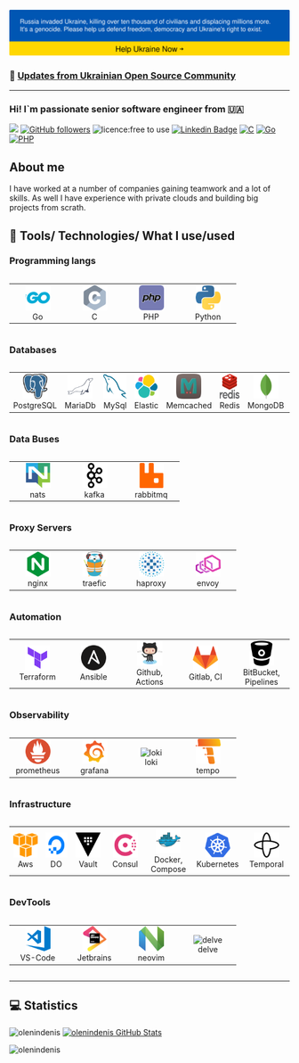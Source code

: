 [![Stand With Ukraine](https://raw.githubusercontent.com/vshymanskyy/StandWithUkraine/main/banner2-direct.svg)](https://vshymanskyy.github.io/StandWithUkraine/)

### 📢 [Updates from Ukrainian Open Source Community](https://github.com/vshymanskyy/StandWithUkraine/blob/main/docs/CommunityUpdates.md)
<hr>

<h3>Hi! I`m passionate senior software engineer from 🇺🇦</h3>

![](https://visitor-badge.glitch.me/badge?page_id=github.com/olenindenis) [![GitHub followers](https://img.shields.io/github/followers/olenindenis?label=Follow&style=social)](https://github.com/olenindenis/?tab=follow)  ![licence:free to use](https://img.shields.io/badge/licence-free--to--use-blue) [![Linkedin Badge](https://img.shields.io/badge/-olenindenis-blue?style=flat&logo=Linkedin&logoColor=white&link=https://www.linkedin.com/in/denis-olenin-b66ab082/)](https://www.linkedin.com/in/denis-olenin-b66ab082/)
[![C](https://img.shields.io/badge/c-%2300599C.svg?style=for-the-badge&logo=c&logoColor=white)](https://www.learn-c.org/)
[![Go](https://img.shields.io/badge/go-%2300ADD8.svg?style=for-the-badge&logo=go&logoColor=white)](https://go.dev/)
[![PHP](https://img.shields.io/badge/php-%23777BB4.svg?style=for-the-badge&logo=php&logoColor=white)](https://www.php.net/)

## About me

I have worked at a number of companies gaining teamwork and a lot of skills.
As well I have experience with private clouds and building big projects from scrath.

<h2>🚀 Tools/ Technologies/ What I use/used</h2>

<h3>Programming langs</h2>

<div style="display: flex; align-items: flex-start; align: center">
<table align="center">
  <tr>
      <td align="center"  width="88">
        <img src="images/svgicons/go-svgrepo-com.svg" alt="go" width="45" height="45" />
        <br>Go
      </td>
      <td align="center" width="88">
        <img src="images/svgicons/open-std_c-icon.svg" alt="c" width="45" height="45" />
        <br>C
      </td>
      <td align="center" width="88">
        <img src="images/svgicons/php-svgrepo-com.svg" alt="php" width="45" height="45" />
        <br>PHP
      </td>
      <td align="center" width="88">
        <img src="images/svgicons/python-icon.svg" alt="python" width="45" height="45" />
        <br>Python
      </td>
  </tr>
</table>
</div>

<h3>Databases</h2>

<div style="display: flex; align-items: flex-start; align: center">
<table align="center">
  <tr>
      <td align="center"  width="88">
        <img src="images/svgicons/postgresql-svgrepo-com.svg" alt="PostgreSQL" width="45" height="45" />
        <br>PostgreSQL
      </td>
      <td align="center" width="88">
        <img src="images/svgicons/mariadb-icon.svg" alt="MariaDb" width="45" height="45" />
        <br>MariaDb
      </td>
      <td align="center" width="88">
        <img src="images/svgicons/mysql-icon.svg" alt="mysql" width="45" height="45" />
        <br>MySql
      </td>
      <td align="center" width="88">
        <img src="images/svgicons/elastic-icon.svg" alt="Elastic" width="45" height="45" />
        <br>Elastic
      </td>
      <td align="center" width="88">
        <img src="images/svgicons/memcached-icon.svg" alt="Memcached" width="45" height="45" />
        <br>Memcached
      </td>
      <td align="center" width="88">
        <img src="images/svgicons/redis-original-wordmark.svg" alt="redis" width="45" height="45" />
        <br>Redis
      </td>
      <td align="center" width="88">
        <img src="images/svgicons/mongodb-icon.svg" alt="mongodb" width="45" height="45" />
        <br>MongoDB
      </td>
      <td align="center" width="88">
        <img src="images/svgicons/dragonfly-vector-1-svgrepo-com.svg" alt="dragonflydb" width="45" height="45" />
        <br>DragonflyDB
      </td>
      <td align="center" width="88">
        <img src="images/svgicons/etcd-svgrepo-com.svg" alt="etcd" width="45" height="45" />
        <br>etcd
      </td>
  </tr>
</table>
</div>

<h3>Data Buses</h2>

<div style="display: flex; align-items: flex-start; align: center">
<table align="center">
  <tr>
      <td align="center"  width="88">
        <img src="images/svgicons/natsio-icon.svg" alt="nats" width="45" height="45" />
        <br>nats
      </td>
      <td align="center" width="88">
        <img src="images/svgicons/apache_kafka-icon.svg" alt="kafka" width="45" height="45" />
        <br>kafka
      </td>
      <td align="center" width="88">
        <img src="images/svgicons/rabbitmq-icon.svg" alt="rabbitmq" width="45" height="45" />
        <br>rabbitmq
      </td>
  </tr>
</table>
</div>

<h3>Proxy Servers</h2>

<div style="display: flex; align-items: flex-start; align: center">
<table align="center">
  <tr>
      <td align="center"  width="88">
        <img src="images/svgicons/nginx-icon.svg" alt="nginx" width="45" height="45" />
        <br>nginx
      </td>
      <td align="center" width="88">
        <img src="images/svgicons/traefikio-icon.svg" alt="traefic" width="45" height="45" />
        <br>traefic
      </td>
      <td align="center" width="88">
        <img src="images/svgicons/haproxy-icon.svg" alt="haproxy" width="45" height="45" />
        <br>haproxy
      </td>
      <td align="center" width="88">
        <img src="images/svgicons/envoyproxyio-icon.svg" alt="envoy" width="45" height="45" />
        <br>envoy
      </td>
  </tr>
</table>
</div>

<h3>Automation</h2>

<div style="display: flex; align-items: flex-start; align: center">
<table align="center">
  <tr>
      <td align="center"  width="88">
        <img src="images/svgicons/terraform-svgrepo-com.svg" alt="Terraform" width="45" height="45" />
        <br>Terraform
      </td>
      <td align="center" width="88">
        <img src="images/svgicons/ansible-icon.svg" alt="Ansible" width="45" height="45" />
        <br>Ansible
      </td>
      <td align="center" width="88">
        <img src="images/svgicons/github-icon.svg" alt="Github" width="45" height="45" />
        <br>Github, Actions
      </td>
      <td align="center" width="88">
        <img src="images/svgicons/gitlab-icon.svg" alt="Gitlab" width="45" height="45" />
        <br>Gitlab, CI
      </td>
      <td align="center" width="88">
        <img src="images/svgicons/bitbucket-icon.svg" alt="BitBucket" width="45" height="45" />
        <br>BitBucket, Pipelines
      </td>
  </tr>
</table>
</div>

<h3>Observability</h2>

<div style="display: flex; align-items: flex-start; align: center">
<table align="center">
  <tr>
      <td align="center"  width="88">
        <img src="images/svgicons/prometheusio-icon.svg" alt="prometheusio" width="45" height="45" />
        <br>prometheus
      </td>
      <td align="center" width="88">
        <img src="images/svgicons/grafana-svgrepo-com.svg" alt="grafana" width="45" height="45" />
        <br>grafana
      </td>
      <td align="center" width="88">
        <img src="images/svgicons/loki_icon-com.svg" alt="loki" width="45" height="45" />
        <br>loki
      </td>
      <td align="center" width="88">
        <img src="images/svgicons/grafana-tempo.svg" alt="tempo" width="45" height="45" />
        <br>tempo
      </td>
  </tr>
</table>
</div>

<h3>Infrastructure</h2>

<div style="display: flex; align-items: flex-start; align: center">
<table align="center">
  <tr>
      <td align="center"  width="88">
        <img src="images/svgicons/amazon_aws-icon.svg" alt="Aws" width="50" height="45" />
        <br>Aws
      </td>
      <td align="center" width="88">
        <img src="images/svgicons/digitalocean-svgrepo-com.svg" alt="DO" width="50" height="45" />
        <br>DO
      </td>
      <td align="center" width="88">
        <img src="images/svgicons/vault-svgrepo-com.svg" alt="Vault" width="45" height="45" />
        <br>Vault
      </td>
      <td align="center" width="88">
        <img src="images/svgicons/consul-svgrepo-com.svg" alt="Consul" width="45" height="45" />
        <br>Consul
      </td>
      <td align="center" width="88">
        <img src="images/svgicons/docker-icon.svg" alt="Docker" width="45" height="45" />
        <br>Docker, Compose
      </td>
      <td align="center" width="88">
        <img src="images/svgicons/kubernetes-icon.svg" alt="Kubernetes" width="45" height="45" />
        <br>Kubernetes
      </td>
      <td align="center" width="88">
        <img src="images/svgicons/temporalio.svg" alt="Temporal" width="45" height="45" />
        <br>Temporal
      </td>
  </tr>
</table>
</div>

<h3>DevTools</h2>

<div style="display: flex; align-items: flex-start; align: center">
<table align="center">
  <tr>
      <td align="center"  width="88">
        <img src="images/svgicons/visualstudio_code-icon.svg" alt="VS-Code" width="45" height="45" />
        <br>VS-Code
      </td>
      <td align="center" width="88">
        <img src="images/svgicons/jetbrains-icon.svg" alt="Jetbrains" width="45" height="45" />
        <br>Jetbrains
      </td>
      <td align="center" width="88">
        <img src="images/svgicons/neovim-mark.svg" alt="neovim" width="45" height="45" />
        <br>neovim
      </td>
      <td align="center" width="88">
        <img src="https://github.com/go-delve/delve/blob/master/assets/delve_icon.png" alt="delve" width="45" height="45" />
        <br>delve
      </td>
  </tr>
</table>
</div>

---
## 💻 Statistics

<p>
  <img align="center" src="https://github-readme-streak-stats.herokuapp.com/?user=olenindenis&theme=prussian" alt="olenindenis" />
<a href="https://github.com/olenindenis/olenindenis">
  <img align="center" src="https://bad-apple-github-readme.vercel.app/api?username=olenindenis&show_icons=true&line_height=27&count_private=true&theme=cobalt" alt="olenindenis GitHub Stats" />
</a>

  <img align="left" src="https://github-readme-stats.vercel.app/api/top-langs?username=olenindenis&theme=cobalt&show_icons=true&locale=en&layout=compact" alt="olenindenis" /></p>
